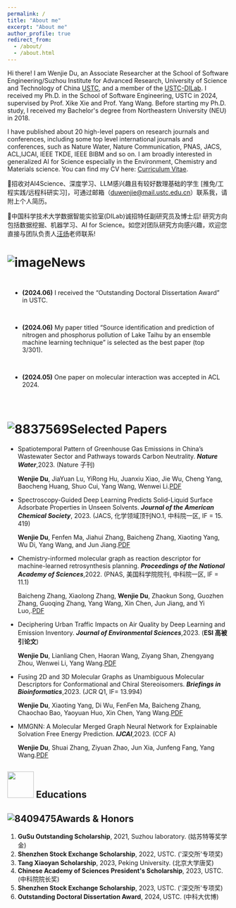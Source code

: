```yaml
---
permalink: /
title: "About me"
excerpt: "About me"
author_profile: true
redirect_from: 
  - /about/
  - /about.html
---
```



Hi there! I am Wenjie Du, an Associate Researcher at the School of Software Engineering/Suzhou Institute for Advanced Research, University of Science and Technology of China [USTC](https://www.ustc.edu.cn/), and a member of the [USTC-DILab](https://di.ustc.edu.cn/main.htm). I received my Ph.D. in the School of Software Engineering, USTC in 2024, supervised by Prof. Xike Xie and Prof. Yang Wang. Before starting my Ph.D. study, I received my Bachelor's degree from Northeastern University (NEU) in 2018. 

I have published about 20 high-level papers on research journals and conferences, including some top level international journals and conferences, such as Nature Water, Nature Communication, PNAS, JACS, ACL,IJCAI, IEEE TKDE, IEEE BIBM and so on. I am broadly interested in generalized AI for Science especially in the Environment, Chemistry and Materials science. You can find my CV here: [Curriculum Vitae](https://github.com/invokerqwer/duwenjie.github.io/blob/master/assets/Curriculum_Vitae.pdf).

🌟招收对AI4Science、深度学习、LLM感兴趣且有较好数理基础的学生 [推免/工程实践/远程科研实习]，可通过邮箱（duwenjie@mail.ustc.edu.cn）联系我，请附上个人简历。

🌟中国科学技术大学数据智能实验室(DILab)诚招特任副研究员及博士后! 研究方向包括数据挖掘、机器学习、AI for Science。如您对团队研究方向感兴趣，欢迎您直接与团队负责人[汪炀](http://staff.ustc.edu.cn/~angyan/index.html)老师联系!

<!-- Hiring: We are actively seeking funded visiting students, research assistant and self-motivated Ph.D. students. Since July 2022, almost every visiting student who worked with me has published papers at top conferences such as ICML, NeurIPS, and ICLR during their visit. If you are interested, please don't hesitate to contact me via Email:duwenjie@mail.ustc.edu.cn, [WeChat](https://github.com/invokerqwer/duwenjie.github.io/blob/master/images/Wechat.png). -->



![image](https://github.com/invokerqwer/duwenjie.github.io/assets/37833843/1451e620-ab2b-4c0e-bb43-4998e4720915)News
======
<div style="max-height: 250px; overflow-y: auto; padding: 10px; white-space: normal;">

* <strong>(2024.06)</strong> I received the “Outstanding Doctoral Dissertation Award” in USTC.
<br>

* <strong>(2024.06)</strong> My paper titled “Source identification and prediction of nitrogen and phosphorus pollution of Lake Taihu by an ensemble machine learning technique” is selected as the best paper (top 3/301). 
<br>

* <strong>(2024.05)</strong> One paper on molecular interaction was accepted in ACL 2024.
<br>

* <strong>(2024.05)</strong> One paper on molecular interaction was accepted in IJCAI 2024.
<br>

* <strong>(2024.05)</strong> Successfully passed the "ghFund" review and was selected as "Outstanding" in Tianjin.
<br>

* <strong>(2024.05)</strong> Successfully defended the doctoral dissertation.

</div>

<br>

![8837569](https://github.com/invokerqwer/duwenjie.github.io/assets/37833843/8848a837-62ab-4a9b-a1e1-6fa067a46774)Selected Papers
======
*  Spatiotemporal Pattern of Greenhouse Gas Emissions in China’s Wastewater Sector and Pathways towards Carbon Neutrality. ***Nature Water***,2023.  (Nature 子刊)

   **Wenjie Du**, JiaYuan Lu, YiRong Hu, Juanxiu Xiao, Jie Wu, Cheng Yang, Baocheng Huang, Shuo Cui, Yang Wang, Wenwei Li.[PDF](https://www.nature.com/articles/s44221-022-00021-0)
   
*  Spectroscopy-Guided Deep Learning Predicts Solid-Liquid Surface Adsorbate Properties in Unseen Solvents. ***Journal of the American Chemical Society***, 2023. (JACS, 化学领域顶刊NO.1, 中科院一区, IF = 15. 419)

   **Wenjie Du**, Fenfen Ma, Jiahui Zhang, Baicheng Zhang, Xiaoting Yang, Wu Di, Yang Wang, and Jun Jiang.[PDF](https://pubs.acs.org/doi/10.1021/jacs.3c10921)
   
*  Chemistry-informed molecular graph as reaction descriptor for machine-learned retrosynthesis planning. ***Proceedings of the National Academy of Sciences***,2022. (PNAS, 美国科学院院刊, 中科院一区, IF = 11.1)

   Baicheng Zhang, Xiaolong Zhang, **Wenjie Du**, Zhaokun Song, Guozhen Zhang, Guoqing Zhang, Yang Wang, Xin Chen, Jun Jiang, and Yi Luo,.[PDF](https://www.pnas.org/doi/full/10.1073/pnas.2212711119)
   
*  Deciphering Urban Traffic Impacts on Air Quality by Deep Learning and Emission Inventory. ***Journal of Environmental Sciences***,2023. (**ESI 高被引论文**)

   **Wenjie Du**, Lianliang Chen, Haoran Wang, Ziyang Shan, Zhengyang Zhou, Wenwei Li, Yang Wang.[PDF](https://www.sciencedirect.com/science/article/abs/pii/S1001074221005611?via%3Dihub)
   
*  Fusing 2D and 3D Molecular Graphs as Unambiguous Molecular Descriptors for Conformational and Chiral Stereoisomers. ***Briefings in Bioinformatics***,2023. (JCR Q1, IF= 13.994)

   **Wenjie Du**, Xiaoting Yang, Di Wu, FenFen Ma, Baicheng Zhang, Chaochao Bao, Yaoyuan Huo, Xin Chen, Yang Wang.[PDF](https://academic.oup.com/bib/article/24/1/bbac560/6931719)
   
*  MMGNN: A Molecular Merged Graph Neural Network for Explainable Solvation Free Energy Prediction. ***IJCAI***,2023. (CCF A)

   **Wenjie Du**, Shuai Zhang, Ziyuan Zhao, Jun Xia, Junfeng Fang, Yang Wang.[PDF](https://www.sciencedirect.com/science/article/abs/pii/S1001074221005611?via%3Dihub)



<img src="(https://github.com/invokerqwer/duwenjie.github.io/master/images/edu.png" height="60" width="60"/> Educations
------



![8409475](https://github.com/invokerqwer/duwenjie.github.io/assets/37833843/b7e0b364-cd83-4b8f-ae79-1019a2815581)Awards & Honors
------
1. **GuSu Outstanding Scholarship**, 2021, Suzhou laboratory. (姑苏特等奖学金)
2. **Shenzhen Stock Exchange Scholarship**, 2022, USTC. ('深交所'专项奖)
3. **Tang Xiaoyan Scholarship**, 2023, Peking University. (北京大学唐奖)
4. **Chinese Academy of Sciences President's Scholarship**, 2023, USTC.(中科院院长奖)
5. **Shenzhen Stock Exchange Scholarship**, 2023, USTC. ('深交所'专项奖)
6. **Outstanding Doctoral Dissertation Award**, 2024, USTC. (中科大优博)

<!--:Academic Service
------
Program Committee Member:
Conferences: ICLR, ICML, NeurIPS, CVPR, KDD,  etc.

Journal Reviewer: IEEE TIP, ACM TKDD, IEEE TNNLS, Neural Networks, etc.-->



